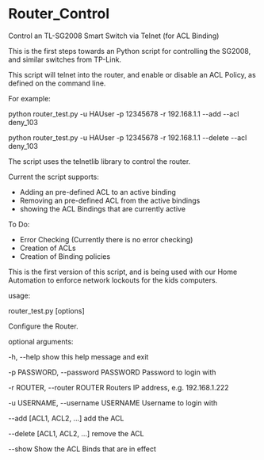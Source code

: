 Router_Control
==============

Control an TL-SG2008 Smart Switch via Telnet (for ACL Binding)

This is the first steps towards an Python script for controlling the SG2008, and similar switches from TP-Link.

This script will telnet into the router, and enable or disable an ACL Policy, as defined on the command line.

For example:

python router_test.py -u HAUser -p 12345678 -r 192.168.1.1 --add --acl deny_103

python router_test.py -u HAUser -p 12345678 -r 192.168.1.1 --delete --acl deny_103

The script uses the telnetlib library to control the router.

Current the script supports:

* Adding an pre-defined ACL to an active binding
* Removing an pre-defined ACL from the active bindings
* showing the ACL Bindings that are currently active


To Do:

* Error Checking (Currently there is no error checking)
* Creation of ACLs
* Creation of Binding policies

This is the first version of this script, and is being used with our Home Automation to enforce network lockouts for the kids computers.  

usage: 

router_test.py [options]

Configure the Router.

optional arguments:

  -h, --help                          show this help message and exit
  
  -p PASSWORD, --password PASSWORD    Password to login with
  
  -r ROUTER, --router ROUTER          Routers IP address, e.g. 192.168.1.222
  
  -u USERNAME, --username USERNAME    Username to login with
  
  --add [ACL1, ACL2, ...]                 add the ACL
  
  --delete [ACL1, ACL2, ...]             remove the ACL
  
  --show                                Show the ACL Binds that are in effect
  
  
